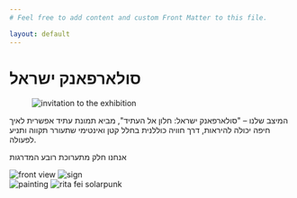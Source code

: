 ```yaml
---
# Feel free to add content and custom Front Matter to this file.

layout: default
---
```

<h1 class="text-6xl lg:text-7xl font-bold primary-color mb-4">סולארפאנק ישראל</h1>

<figure class="lg:w-3/8 md:w-1/2 mx-auto">
    <img src="/images/window_to_the_future.webp" alt="invitation to the exhibition">
</figure>
<div class="my-8">
    <p class="mx-10 mb-4 lg:mt-0 mt-8">
        המיצב שלנו – "סולארפאנק ישראל: חלון אל העתיד", מביא תמונת עתיד אפשרית לאיך חיפה יכולה להיראות, דרך חוויה כוללנית בחלל קטן ואינטימי שתעורר תקווה ותניע לפעולה.
        </p><p class="mx-10 lg:mb-0 mb-8">
        אנחנו חלק מתערוכת רובע המדרגות
    </p>
</div>
<div class="flex flex-wrap justify-center">
    <div class="w-full lg:w-1/2 md:w-1/2 p-4">
        <img src="/images/window_front_view.webp" alt="front view">
        <img src="/images/window_sign.webp" alt="sign" class="mt-8">
    </div>
    <div class="w-full lg:w-1/2 md:w-1/2 p-4">
        <img src="/images/window_painting.webp" alt="painting">
        <img src="/images/rita-fei-solarpunk.webp" alt="rita fei solarpunk" class="mt-8">
    </div>
    <div class="w-full lg:w-1/2 md:w-1/2 p-4">
    </div>
</div>